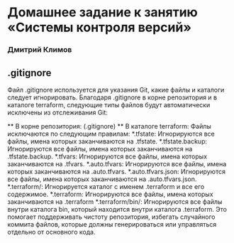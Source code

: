 # Домашнее задание к занятию «Системы контроля версий»
### Дмитрий Климов

## .gitignore

Файл .gitignore используется для указания Git, какие файлы и каталоги следует игнорировать. Благодаря .gitignore в корне репозитория и в каталоге terraform, следующие типы файлов будут автоматически исключены из отслеживания Git:

** В корне репозитория: (.gitignore)
** В каталоге terraform: Файлы исключаются по следующим правилам:
*.tfstate: Игнорируются все файлы, имена которых заканчиваются на .tfstate.
*.tfstate.backup: Игнорируются все файлы, имена которых заканчиваются на .tfstate.backup.
*.tfvars: Игнорируются все файлы, имена которых заканчиваются на .tfvars.
*.auto.tfvars: Игнорируются все файлы, имена которых заканчиваются на .auto.tfvars.
*.auto.tfvars.json: Игнорируются все файлы, имена которых заканчиваются на .auto.tfvars.json.
*.terraform/: Игнорируется каталог с именем .terraform и все его содержимое.
*.terraform: Игнорируются все файлы, имена которых заканчиваются на .terraform
*.terraform/bin/: Игнорируются все файлы внутри каталога bin, который находится внутри каталога .terraform.
Это помогает поддерживать чистоту репозитория, избегать случайного коммита файлов, которые должны генерироваться или управляться отдельно от основного кода.
